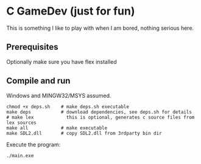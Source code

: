# C GameDev (just for fun)

This is something I like to play with when I am bored, nothing serious here.

## Prerequisites

Optionally make sure you have flex installed

## Compile and run

Windows and MINGW32/MSYS assumed.

```
chmod +x deps.sh    # make deps.sh executable
make deps           # download dependencies, see deps.sh for details
# make lex            this is optional, generates c source files from lex sources
make all            # make executable
make SDL2.dll       # copy SDL2.dll from 3rdparty bin dir
```

Execute the program:
```
./main.exe
```

